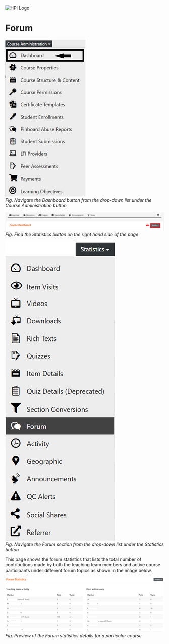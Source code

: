 ![HPI Logo](../../../img/HPI_Logo.png)

# Forum

![Dashboard](../../../img/course_admin_items/dashboard.png)  
*Fig. Navigate the Dashboard button from the drop-down list under the Course Administration button*  

![Statistics](../../../img/features/analytics/dashboard/statistics.png)  
*Fig. Find the Statistics button on the right hand side of the page*

![Forum](../../../img/features/analytics/dashboard/forum.png)  
*Fig. Navigate the Forum section from the drop-down list under the Statistics button*  

This page shows the forum statistics that lists the total number of contributions made by both the teaching team members and active course participants under different forum topics as shown in the image below.  

![Forum Details](../../../img/features/analytics/dashboard/forum_details.png)  
*Fig. Preview of the Forum statistics details for a particular course*